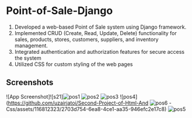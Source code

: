 # Point-of-Sale-Django
   1. Developed a web-based Point of Sale system using Django framework.
   2. Implemented CRUD (Create, Read, Update, Delete) functionality for sales, 
         products, stores, customers, suppliers, and inventory management.
   3. Integrated authentication and authorization features for secure access the system
   4. Utilized CSS for custom styling of the web pages


## Screenshots

![App Screenshot]![s21]![pos1](https://github.com/uzairjatoi/Second-Project-of-Html-And-Css/assets/116812323/93518393-786d-4fa9-aff9-2c34de2a81c1)
![pos2](https://github.com/uzairjatoi/Second-Project-of-Html-And-Css/assets/116812323/2e0e9f3a-8825-4294-b54c-f14a9783f6c8)
![pos3](https://github.com/uzairjatoi/Second-Project-of-Html-And-Css/assets/116812323/af3ea2dd-6e55-4c43-84cb-e6ae56755b08)
![pos4](https://github.com/uzairjatoi/Second-Project-of-Html-And
![pos6](https://github.com/uzairjatoi/Second-Project-of-Html-And-Css/assets/116812323/416809de-d392-40e3-9100-e4bbc0c1d6c8)
-Css/assets/116812323/2703d754-6ea8-4ce1-aa35-946efc2e17c8)
![pos5](https://github.com/uzairjatoi/Second-Project-of-Html-And-Css/assets/116812323/a568b796-3fc7-4295-bb42-704249437beb)
